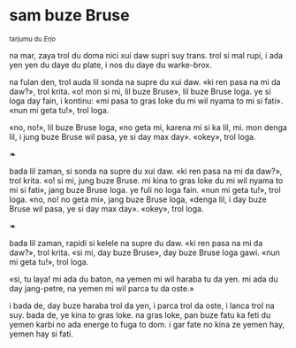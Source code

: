 # sam buze Bruse

<small>tarjumu du _Erjo_</small>

na mar, zaya trol du doma nici xui daw supri suy trans.
trol si mal rupi, i ada yen yen du daye du plate, i nos du daye du warke-brox.

na fulan den, trol auda lil sonda na supre du xui daw.
«ki ren pasa na mi da daw?», trol krita.
«o! mon si mi, lil buze Bruse», lil buze Bruse loga.
ye si loga day fain, i kontinu:
«mi pasa to gras loke du mi wil nyama to mi si fati».
«nun mi geta tu!», trol loga.

«no, no!», lil buze Bruse loga,
«no geta mi, karena mi si ka lil, mi. mon denga lil, i jung buze Bruse wil pasa, ye si day max day».
«okey», trol loga.

❧

bada lil zaman, si sonda na supre du xui daw.
«ki ren pasa na mi da daw?», trol krita.
«o! si mi, jung buze Bruse. mi kina to gras loke du mi wil nyama to mi si fati», jang buze Bruse loga.
ye fuli no loga fain.
«nun mi geta tu!», trol loga.
«no, no! no geta mi», jang buze Bruse loga,
«denga lil, i day buze Bruse wil pasa, ye si day max day».
«okey», trol loga.

❧

bada lil zaman, rapidi si kelele na supre du daw.
«ki ren pasa na mi da daw?», trol krita.
«si mi, day buze Bruse», day buze Bruse loga gawi.
«nun mi geta tu!», trol loga.

«si, tu laya! mi ada du baton, na yemen mi wil haraba tu da yen.
mi ada du day jang-petre, na yemen mi wil parca tu da oste.»

i bada de, day buze haraba trol da yen, i parca trol da oste, i lanca trol na suy.
bada de, ye kina to gras loke.
na gras loke, pan buze fatu ka feti du yemen karbi no ada energe to fuga to dom.
i gar fate no kina ze yemen hay, yemen hay si fati.
